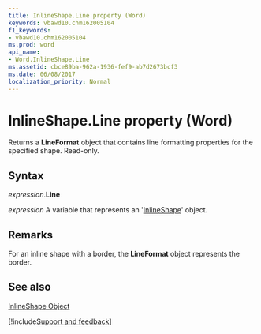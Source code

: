 ```yaml
---
title: InlineShape.Line property (Word)
keywords: vbawd10.chm162005104
f1_keywords:
- vbawd10.chm162005104
ms.prod: word
api_name:
- Word.InlineShape.Line
ms.assetid: cbce89ba-962a-1936-fef9-ab7d2673bcf3
ms.date: 06/08/2017
localization_priority: Normal
---
```



# InlineShape.Line property (Word)

Returns a  **LineFormat** object that contains line formatting properties for the specified shape. Read-only.


## Syntax

_expression_.**Line**

_expression_ A variable that represents an '[InlineShape](Word.InlineShape.md)' object.


## Remarks

For an inline shape with a border, the  **LineFormat** object represents the border.


## See also


[InlineShape Object](Word.InlineShape.md)

[!include[Support and feedback](~/includes/feedback-boilerplate.md)]